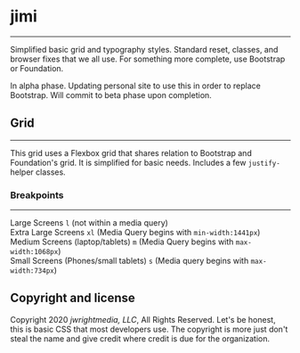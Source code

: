 # jimi
---

Simplified basic grid and typography styles. Standard reset, classes, and browser fixes that we all use. For something more complete, use Bootstrap or Foundation. 

In alpha phase. Updating personal site to use this in order to replace Bootstrap. Will commit to beta phase upon completion.

## Grid
---

This grid uses a Flexbox grid that shares relation to Bootstrap and Foundation's grid. It is simplified for basic needs. Includes a few `justify-` helper classes.

### Breakpoints
---
Large Screens `l` (not within a media query)  
Extra Large Screens `xl` (Media Query begins with `min-width:1441px`)  
Medium Screens (laptop/tablets) `m` (Media Query begins with `max-width:1068px`)  
Small Screens (Phones/small tablets) `s` (Media query begins with `max-width:734px`)  

## Copyright and license

Copyright 2020 *jwrightmedia, LLC*, All Rights Reserved. 
Let's be honest, this is basic CSS that most developers use. The copyright is more just don't steal the name and give credit where credit is due for the organization. 